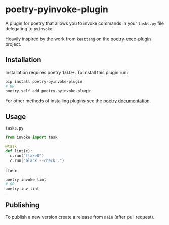 # poetry-pyinvoke-plugin

A plugin for poetry that allows you to invoke commands in your `tasks.py` file delegating to `pyinvoke`.

Heavily inspired by the work from `keattang` on the [poetry-exec-plugin](https://github.com/keattang/poetry-exec-plugin) project.

## Installation

Installation requires poetry 1.6.0+. To install this plugin run:

```sh
pip install poetry-pyinvoke-plugin
# OR
poetry self add poetry-pyinvoke-plugin
```

For other methods of installing plugins see the [poetry documentation](https://python-poetry.org/docs/master/plugins/#the-plugin-add-command).

## Usage

`tasks.py`
```python
from invoke import task

@task
def lint(c):
  c.run("flake8")
  c.run("black --check .")
```

Then:
```sh
poetry invoke lint
# OR
poetry inv lint
```

## Publishing

To publish a new version create a release from `main` (after pull request).
